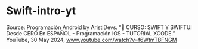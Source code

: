 # Swift-intro-yt
Source: Programación Android by AristiDevs. “🚀 CURSO: SWIFT Y SWIFTUI Desde CERO En ESPAÑOL - Programación IOS - TUTORIAL XCODE.” YouTube, 30 May 2024, www.youtube.com/watch?v=f6WtmTBFNGM 
